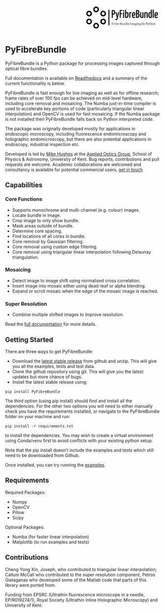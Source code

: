 <h1 align="right">
<img src="res/pyb_logo.png" width="250">
</h1>

# PyFibreBundle

PyFibreBundle is a Python package for processing images captured through optical fibre bundles. 

Full documentation is available on [Readthedocs](http://PyFibreBundle.readthedocs.io) and a summary of the current functionality is below.

PyFibreBundle is fast enough for live imaging as well as for offline research; frame rates of over 100 fps 
can be achieved on mid-level hardware, including core removal and mosaicing. The Numba just-in-time compiler is used to accelerate key portions of code (particularly triangular linear interpolation) 
and OpenCV is used for fast mosaicing. If the Numba package is not installed then PyFibreBundle falls back on Python interpreted code.

The package was originally developed mostly for applications in endoscopic microscopy, including fluorescence endomicroscopy and 
holographic endomicroscopy, but there are also potential applications in endoscopy, industrial inspection etc.

Developed is led by [Mike Hughes](https://research.kent.ac.uk/applied-optics/hughes) 
at the [Applied Optics Group](https://research.kent.ac.uk/applied-optics/), School of Physics & Astronomy, University of Kent. 
Bug reports, contributions and pull requests are welcome. Academic collaborations are welcomed and consultancy is available
for potential commercial users, [get in touch](mailto:m.r.hughes@kent.ac.uk)


## Capabilities

### Core Functions  
* Supports monochrome and multi-channel (e.g. colour) images.
* Locate bundle in image.
* Crop image to only show bundle.
* Mask areas outside of bundle.
* Determine core spacing.
* Find locations of all cores in bundle.
* Core removal by Gaussian filtering.
* Core removal using custom edge filtering.
* Core removal using triangular linear interpolation following Delaunay triangulation. 

### Mosaicing
* Detect image to image shift using normalised cross correlation.
* Insert image into mosaic either using dead-leaf or alpha blending.
* Expand or scroll mosaic when the edge of the mosaic image is reached.

### Super Resolution
* Combine multiple shifted images to improve resolution.

Read the [full documentation](http://PyFibreBundle.readthedocs.io) for more details.

## Getting Started

There are three ways to get PyFibreBundle:
* Download the [latest stable release](https://github.com/MikeHughesKent/PyFibreBundle/releases/latest) from github and unzip. This will give you all the examples,
tests and test data. 
* Clone the github repository using git. This will give you the latest updates but more chance of bugs.
* Install the latest stable release using:

```
pip install PyFibreBundle 
```

The third option (using pip install) should find and install all the dependencies. For the other two options
you will need to either manually check you have the requirements installed, 
or navigate to the PyFibreBundle folder on your machine and run:

```
pip install -r requirements.txt
```
to install the dependencies. You may wish to create a virtual environment using Conda/venv first to avoid conflicts with your existing python setup.

Note that the pip install doesn't include the examples and tests which still need to be downloaded from Github. 

Once installed, you can try running the [examples](https://github.com/MikeHughesKent/PyFibreBundle/tree/main/examples).


## Requirements

Required Packages:

* Numpy
* OpenCV
* Pillow
* Scipy

Optional Packages:

* Numba (for faster linear interpolation)
* Matplotlib (to run examples and tests)

## Contributions
Cheng Yong Xin, Joseph, who contributed to triangular linear interpolation; Callum McCall who contributed to the super resolution component, Petros Giataganas who developed some of the Matlab code that parts of this library were ported from. 

Funding from EPSRC (Ultrathin fluorescence microscope in a needle, EP/R019274/1), Royal Society (Ultrathin Inline Holographic Microscopy) and University of Kent.
